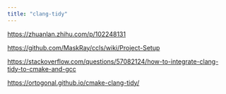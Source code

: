 ```yaml
---
title: "clang-tidy"
---
```


https://zhuanlan.zhihu.com/p/102248131

https://github.com/MaskRay/ccls/wiki/Project-Setup

https://stackoverflow.com/questions/57082124/how-to-integrate-clang-tidy-to-cmake-and-gcc

https://ortogonal.github.io/cmake-clang-tidy/